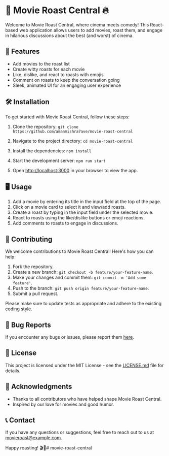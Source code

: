 # 🍿 Movie Roast Central 🔥

Welcome to Movie Roast Central, where cinema meets comedy! This React-based web application allows users to add movies, roast them, and engage in hilarious discussions about the best (and worst) of cinema.

## 🚀 Features

- Add movies to the roast list
- Create witty roasts for each movie
- Like, dislike, and react to roasts with emojis
- Comment on roasts to keep the conversation going
- Sleek, animated UI for an engaging user experience

## 🛠️ Installation

To get started with Movie Roast Central, follow these steps:

1. Clone the repository: `git clone https://github.com/amanmishra7ave/movie-roast-central`

2. Navigate to the project directory: `cd movie-roast-central`

3. Install the dependencies: `npm install`

4. Start the development server: `npm run start`

5. Open [http://localhost:3000](http://localhost:3000) in your browser to view the app.

## 🖥️ Usage

1. Add a movie by entering its title in the input field at the top of the page.
2. Click on a movie card to select it and view/add roasts.
3. Create a roast by typing in the input field under the selected movie.
4. React to roasts using the like/dislike buttons or emoji reactions.
5. Add comments to roasts to engage in discussions.

## 🤝 Contributing

We welcome contributions to Movie Roast Central! Here's how you can help:

1. Fork the repository.
2. Create a new branch: `git checkout -b feature/your-feature-name`.
3. Make your changes and commit them: `git commit -m 'Add some feature'`.
4. Push to the branch: `git push origin feature/your-feature-name`.
5. Submit a pull request.

Please make sure to update tests as appropriate and adhere to the existing coding style.

## 🐛 Bug Reports

If you encounter any bugs or issues, please report them [here](https://github.com/your-username/movie-roast-central/issues).

## 📜 License

This project is licensed under the MIT License - see the [LICENSE.md](LICENSE.md) file for details.

## 🙏 Acknowledgments

- Thanks to all contributors who have helped shape Movie Roast Central.
- Inspired by our love for movies and good humor.

## 📞 Contact

If you have any questions or suggestions, feel free to reach out to us at movieroast@example.com.

Happy roasting! 🎬🍿# movie-roast-central
